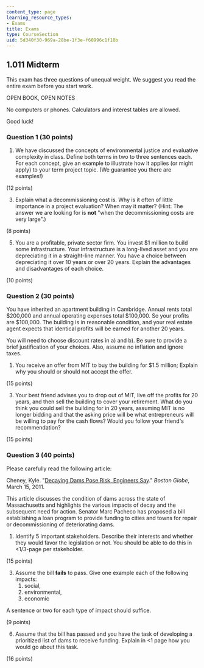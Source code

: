 ```yaml
---
content_type: page
learning_resource_types:
- Exams
title: Exams
type: CourseSection
uid: 5d340f30-969a-28be-1f3e-f60996c1f18b
---
```


1.011 Midterm
-------------

This exam has three questions of unequal weight. We suggest you read the entire exam before you start work.

OPEN BOOK, OPEN NOTES

No computers or phones. Calculators and interest tables are allowed.

Good luck!

### Question 1 (30 points)

1.  We have discussed the concepts of environmental justice and evaluative complexity in class. Define both terms in two to three sentences each. For each concept, give an example to illustrate how it applies (or might apply) to your term project topic. (We guarantee you there are examples!)

(12 points)

3.  Explain what a decommissioning cost is. Why is it often of little importance in a project evaluation? When may it matter? (Hint: The answer we are looking for is **not** "when the decommissioning costs are very large".)

(8 points)

5.  You are a profitable, private sector firm. You invest $1 million to build some infrastructure. Your infrastructure is a long-lived asset and you are depreciating it in a straight-line manner. You have a choice between depreciating it over 10 years or over 20 years. Explain the advantages and disadvantages of each choice.

(10 points)

### Question 2 (30 points)

You have inherited an apartment building in Cambridge. Annual rents total $200,000 and annual operating expenses total $100,000. So your profits are $100,000. The building is in reasonable condition, and your real estate agent expects that identical profits will be earned for another 20 years.

You will need to choose discount rates in a) and b). Be sure to provide a brief justification of your choices. Also, assume no inflation and ignore taxes.

1.  You receive an offer from MIT to buy the building for $1.5 million; Explain why you should or should not accept the offer.

(15 points)

3.  Your best friend advises you to drop out of MIT, live off the profits for 20 years, and then sell the building to cover your retirement. What do you think you could sell the building for in 20 years, assuming MIT is no longer bidding and that the asking price will be what entrepreneurs will be willing to pay for the cash flows? Would you follow your friend's recommendation?

(15 points)

### Question 3 (40 points)

Please carefully read the following article:

Cheney, Kyle. "[Decaying Dams Pose Risk, Engineers Say](http://www.boston.com/lifestyle/green/articles/2011/03/15/decaying_dams_pose_risk_engineers_say/)." _Boston Globe_, March 15, 2011.

This article discusses the condition of dams across the state of Massachusetts and highlights the various impacts of decay and the subsequent need for action. Senator Marc Pacheco has proposed a bill establishing a loan program to provide funding to cities and towns for repair or decommissioning of deteriorating dams.

1.  Identify 5 important stakeholders. Describe their interests and whether they would favor the legislation or not. You should be able to do this in \<1/3-page per stakeholder.

(15 points)

3.  Assume the bill **fails** to pass. Give one example each of the following impacts:
    1.  social,
    2.  environmental,
    3.  economic

A sentence or two for each type of impact should suffice.

(9 points)

6.  Assume that the bill has passed and you have the task of developing a prioritized list of dams to receive funding. Explain in \<1 page how you would go about this task.

(16 points)